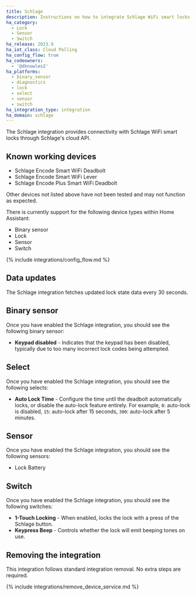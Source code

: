 ```yaml
---
title: Schlage
description: Instructions on how to integrate Schlage WiFi smart locks into Home Assistant.
ha_category:
  - Lock
  - Sensor
  - Switch
ha_release: 2023.9
ha_iot_class: Cloud Polling
ha_config_flow: true
ha_codeowners:
  - '@dknowles2'
ha_platforms:
  - binary_sensor
  - diagnostics
  - lock
  - select
  - sensor
  - switch
ha_integration_type: integration
ha_domain: schlage
---
```


The Schlage integration provides connectivity with Schlage WiFi smart locks through Schlage's cloud API.

## Known working devices

- Schlage Encode Smart WiFi Deadbolt
- Schlage Encode Smart WiFi Lever
- Schlage Encode Plus Smart WiFi Deadbolt

Other devices not listed above have not been tested and may not function as expected.

There is currently support for the following device types within Home Assistant:

- Binary sensor
- Lock
- Sensor
- Switch

{% include integrations/config_flow.md %}

## Data updates

The Schlage integration fetches updated lock state data every 30 seconds.

## Binary sensor

Once you have enabled the Schlage integration, you should see the following binary sensor:

- **Keypad disabled** - Indicates that the keypad has been disabled, typically due to too many incorrect lock codes being attempted.

## Select

Once you have enabled the Schlage integration, you should see the following selects:

- **Auto Lock Time** - Configure the time until the deadbolt automatically locks, or disable the auto-lock feature entirely. For example, `0`: auto-lock is disabled, `15`: auto-lock after 15 seconds, `300`: auto-lock after 5 minutes.

## Sensor

Once you have enabled the Schlage integration, you should see the following sensors:

- Lock Battery

## Switch

Once you have enabled the Schlage integration, you should see the following switches:

- **1-Touch Locking** - When enabled, locks the lock with a press of the Schlage button.
- **Keypress Beep** - Controls whether the lock will emit beeping tones on use.

## Removing the integration

This integration follows standard integration removal. No extra steps are required.

{% include integrations/remove_device_service.md %}
